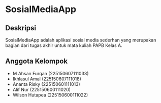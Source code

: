 # SosialMediaApp

## Deskripsi
SosialMediaApp adalah aplikasi sosial media sederhan yang merupakan bagian dari tugas akhir untuk mata kuliah PAPB Kelas A.

## Anggota Kelompok
- M Ahsan Furqan (225150607111033)
- Ikhlasul Amal (225150607111018)
- Ananta Risky (225150601111013)
- Alif Nur (225150600111020)
- Wilson Hutapea (225150600111022)
